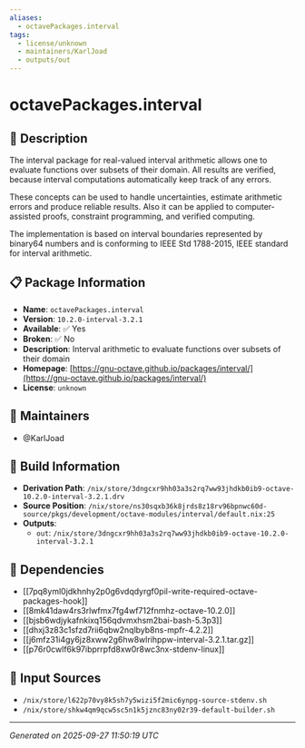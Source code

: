 ```yaml
---
aliases:
  - octavePackages.interval
tags:
  - license/unknown
  - maintainers/KarlJoad
  - outputs/out
---
```


# octavePackages.interval

## 📝 Description

The interval package for real-valued interval arithmetic allows one to
evaluate functions over subsets of their domain. All results are verified,
because interval computations automatically keep track of any errors.

These concepts can be used to handle uncertainties, estimate arithmetic
errors and produce reliable results. Also it can be applied to
computer-assisted proofs, constraint programming, and verified computing.

The implementation is based on interval boundaries represented by
binary64 numbers and is conforming to IEEE Std 1788-2015, IEEE standard
for interval arithmetic.


## 📋 Package Information

- **Name**: `octavePackages.interval`
- **Version**: `10.2.0-interval-3.2.1`
- **Available**: ✅ Yes
- **Broken**: ✅ No
- **Description**: Interval arithmetic to evaluate functions over subsets of their domain
- **Homepage**: [https://gnu-octave.github.io/packages/interval/](https://gnu-octave.github.io/packages/interval/)
- **License**: `unknown`
## 👥 Maintainers

- @KarlJoad


## 🔧 Build Information

- **Derivation Path**: `/nix/store/3dngcxr9hh03a3s2rq7ww93jhdkb0ib9-octave-10.2.0-interval-3.2.1.drv`
- **Source Position**: `/nix/store/ns30sqxb36k8jrds8z18rv96bpnwc60d-source/pkgs/development/octave-modules/interval/default.nix:25`
- **Outputs**:
  - `out`:  `/nix/store/3dngcxr9hh03a3s2rq7ww93jhdkb0ib9-octave-10.2.0-interval-3.2.1`

## 🔗 Dependencies

- [[7pq8yml0jdkhnhy2p0g6vdqdyrgf0pil-write-required-octave-packages-hook]]
- [[8mk41daw4rs3rlwfmx7fg4wf712fnmhz-octave-10.2.0]]
- [[bjsb6wdjykafnkixq156qdvmxhsm2bai-bash-5.3p3]]
- [[dhxj3z83c1sfzd7rii6qbw2nqlbyb8ns-mpfr-4.2.2]]
- [[j6mfz31i4gy6jz8xww2g6hw8wlrihppw-interval-3.2.1.tar.gz]]
- [[p76r0cwlf6k97ibprrpfd8xw0r8wc3nx-stdenv-linux]]

## 📁 Input Sources

- `/nix/store/l622p70vy8k5sh7y5wizi5f2mic6ynpg-source-stdenv.sh`
- `/nix/store/shkw4qm9qcw5sc5n1k5jznc83ny02r39-default-builder.sh`

---
*Generated on 2025-09-27 11:50:19 UTC*
